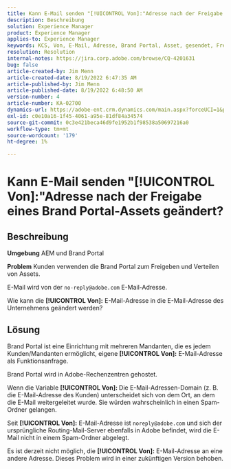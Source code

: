 ```yaml
---
title: Kann E-Mail senden "[!UICONTROL Von]:"Adresse nach der Freigabe eines Brand Portal-Assets geändert?
description: Beschreibung
solution: Experience Manager
product: Experience Manager
applies-to: Experience Manager
keywords: KCS, Von, E-Mail, Adresse, Brand Portal, Asset, gesendet, Freigabe
resolution: Resolution
internal-notes: https://jira.corp.adobe.com/browse/CQ-4201631
bug: false
article-created-by: Jim Menn
article-created-date: 8/19/2022 6:47:35 AM
article-published-by: Jim Menn
article-published-date: 8/19/2022 6:48:50 AM
version-number: 4
article-number: KA-02700
dynamics-url: https://adobe-ent.crm.dynamics.com/main.aspx?forceUCI=1&pagetype=entityrecord&etn=knowledgearticle&id=53c07fcc-8a1f-ed11-b83e-0022480866ad
exl-id: c0e10a16-1f45-4061-a95e-81df84a34574
source-git-commit: 0c3e421beca46d9fe1952b1f98538a50697216a0
workflow-type: tm+mt
source-wordcount: '179'
ht-degree: 1%

---
```


# Kann E-Mail senden &quot;[!UICONTROL Von]:&quot;Adresse nach der Freigabe eines Brand Portal-Assets geändert?

## Beschreibung


<b>Umgebung</b>
AEM und Brand Portal

<b>Problem</b>
Kunden verwenden die Brand Portal zum Freigeben und Verteilen von Assets.

E-Mail wird von der `no-reply@adobe.com` E-Mail-Adresse.

Wie kann die <b>[!UICONTROL Von]:</b> E-Mail-Adresse in die E-Mail-Adresse des Unternehmens geändert werden?


## Lösung


Brand Portal ist eine Einrichtung mit mehreren Mandanten, die es jedem Kunden/Mandanten ermöglicht, eigene <b>[!UICONTROL Von]:</b> E-Mail-Adresse als Funktionsanfrage.

Brand Portal wird in Adobe-Rechenzentren gehostet.

Wenn die Variable <b>[!UICONTROL Von]: </b>Die E-Mail-Adressen-Domain (z. B. die E-Mail-Adresse des Kunden) unterscheidet sich von dem Ort, an dem die E-Mail weitergeleitet wurde. Sie würden wahrscheinlich in einen Spam-Ordner gelangen.

Seit <b>[!UICONTROL Von]:</b> E-Mail-Adresse ist `noreply@adobe.com` und sich der ursprüngliche Routing-Mail-Server ebenfalls in Adobe befindet, wird die E-Mail nicht in einem Spam-Ordner abgelegt.

Es ist derzeit nicht möglich, die <b>[!UICONTROL Von]:</b> E-Mail-Adresse an eine andere Adresse. Dieses Problem wird in einer zukünftigen Version behoben.
